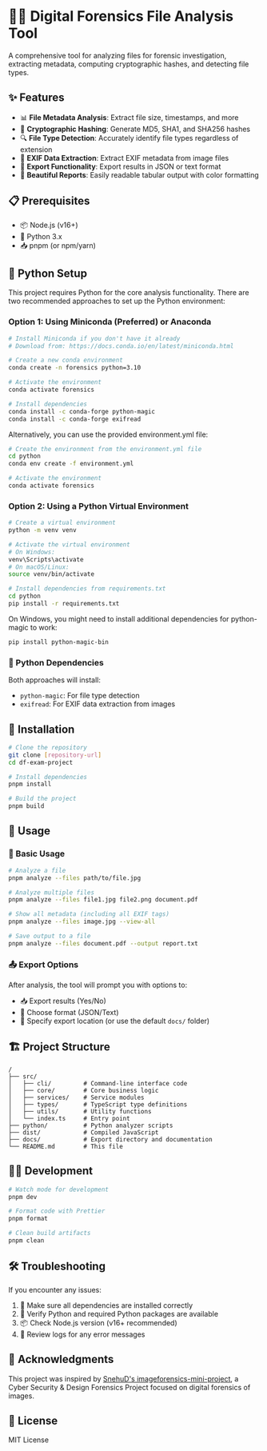 # 🕵️‍♂️ Digital Forensics File Analysis Tool

A comprehensive tool for analyzing files for forensic investigation, extracting metadata, computing cryptographic hashes, and detecting file types.

## ✨ Features

- 📊 **File Metadata Analysis**: Extract file size, timestamps, and more
- 🔐 **Cryptographic Hashing**: Generate MD5, SHA1, and SHA256 hashes
- 🔍 **File Type Detection**: Accurately identify file types regardless of extension
- 📸 **EXIF Data Extraction**: Extract EXIF metadata from image files
- 💾 **Export Functionality**: Export results in JSON or text format
- 🎨 **Beautiful Reports**: Easily readable tabular output with color formatting

## 📋 Prerequisites

- 📦 Node.js (v16+)
- 🐍 Python 3.x
- 📥 pnpm (or npm/yarn)

## 🐍 Python Setup

This project requires Python for the core analysis functionality. There are two recommended approaches to set up the Python environment:

### Option 1: Using Miniconda (Preferred) or Anaconda

```bash
# Install Miniconda if you don't have it already
# Download from: https://docs.conda.io/en/latest/miniconda.html

# Create a new conda environment
conda create -n forensics python=3.10

# Activate the environment
conda activate forensics

# Install dependencies
conda install -c conda-forge python-magic
conda install -c conda-forge exifread
```

Alternatively, you can use the provided environment.yml file:

```bash
# Create the environment from the environment.yml file
cd python
conda env create -f environment.yml

# Activate the environment
conda activate forensics
```

### Option 2: Using a Python Virtual Environment

```bash
# Create a virtual environment
python -m venv venv

# Activate the virtual environment
# On Windows:
venv\Scripts\activate
# On macOS/Linux:
source venv/bin/activate

# Install dependencies from requirements.txt
cd python
pip install -r requirements.txt
```

On Windows, you might need to install additional dependencies for python-magic to work:
```bash
pip install python-magic-bin
```

### 🐍 Python Dependencies

Both approaches will install:
- `python-magic`: For file type detection
- `exifread`: For EXIF data extraction from images

## 🚀 Installation

```bash
# Clone the repository
git clone [repository-url]
cd df-exam-project

# Install dependencies
pnpm install

# Build the project
pnpm build
```

## 📘 Usage

### 🔰 Basic Usage

```bash
# Analyze a file
pnpm analyze --files path/to/file.jpg

# Analyze multiple files
pnpm analyze --files file1.jpg file2.png document.pdf

# Show all metadata (including all EXIF tags)
pnpm analyze --files image.jpg --view-all

# Save output to a file
pnpm analyze --files document.pdf --output report.txt
```

### 📤 Export Options

After analysis, the tool will prompt you with options to:
- 📥 Export results (Yes/No)
- 🔣 Choose format (JSON/Text)
- 📁 Specify export location (or use the default `docs/` folder)

## 🏗️ Project Structure

```
/
├── src/
│   ├── cli/         # Command-line interface code
│   ├── core/        # Core business logic
│   ├── services/    # Service modules
│   ├── types/       # TypeScript type definitions
│   ├── utils/       # Utility functions
│   └── index.ts     # Entry point
├── python/          # Python analyzer scripts
├── dist/            # Compiled JavaScript
├── docs/            # Export directory and documentation
└── README.md        # This file
```

## 👨‍💻 Development

```bash
# Watch mode for development
pnpm dev

# Format code with Prettier
pnpm format

# Clean build artifacts
pnpm clean
```

## 🛠️ Troubleshooting

If you encounter any issues:

1. 🔄 Make sure all dependencies are installed correctly
2. 🐍 Verify Python and required Python packages are available
3. 📦 Check Node.js version (v16+ recommended)
4. 🔎 Review logs for any error messages

## 🙏 Acknowledgments

This project was inspired by [SnehuD's imageforensics-mini-project](https://github.com/SnehuD/imageforensics-mini-project.git), a Cyber Security & Design Forensics Project focused on digital forensics of images.

## 📜 License

MIT License